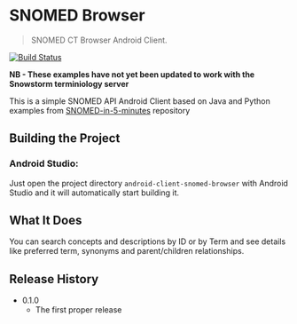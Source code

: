 # SNOMED Browser
> SNOMED CT Browser Android Client.

[![Build Status][travis-image]][travis-url]

**NB - These examples have not yet been updated to work with the Snowstorm terminiology server**

This is a simple SNOMED API Android Client based on Java and Python examples from [SNOMED-in-5-minutes](https://github.com/IHTSDO/SNOMED-in-5-minutes) repository

## Building the Project

### Android Studio:

Just open the project directory `android-client-snomed-browser` with Android Studio and it will automatically start building it.

## What It Does

You can search concepts and descriptions by ID or by Term and see details like preferred term, synonyms and parent/children relationships.

## Release History

* 0.1.0
    * The first proper release

<!-- Markdown link & img dfn's -->

[travis-image]: https://img.shields.io/travis/dbader/node-datadog-metrics/master.svg?style=flat-square
[travis-url]: https://travis-ci.org/dbader/node-datadog-metrics
